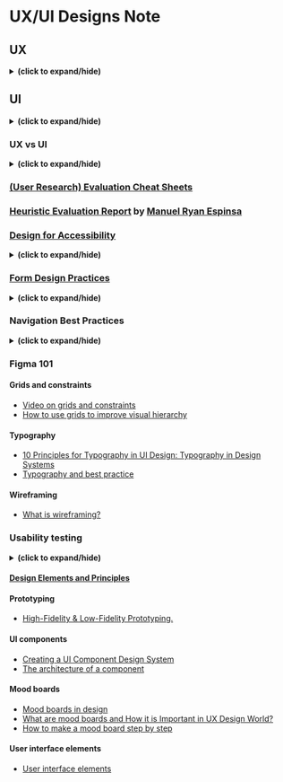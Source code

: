# UX/UI Designs Note

## UX
<details close>
<summary><b>(click to expand/hide)</b></summary>
<!-- MarkdownTOC -->
  
- [UX explaination](https://maze.co/collections/ux-ui-design/what-is-ux/)
- [UX design process](https://xd.adobe.com/ideas/guides/ux-design-process-steps/)
- User Research
  - [An article on why user research forms a critical part of the design process](https://www.interaction-design.org/literature/topics/user-research)
  - [Nielsen Norman Group’s list of user research tips ](https://www.nngroup.com/articles/ux-research-cheat-sheet/)
- Personas
  - [Articles and video guide to creating personas](https://uxpressia.com/blog/how-to-create-persona-guide-examples)
  - [Articles guide to creating personas](https://www.uxmatters.com/mt/archives/2019/09/crafting-winning-personas.php)
  - [A practical guide to relating scenarios and personas](https://www.nngroup.com/articles/scenario-mapping-personas/)
  - [A little bit about personas](https://www.usability.gov/how-to-and-tools/methods/personas.html)
- User stories
  - [How to write user stories](https://uxbooth.com/articles/user-stories-a-foundation-for-ui-design/)
  - [The difference between user stories and use cases](https://uxmag.com/articles/user-stories-vs-use-cases-how-they-stack-up)
- Scenarios
  - [Why you need scenarios](https://uxplanet.org/everyone-needs-scenarios-51ae92651b64)
  - [Two part article which offers a firm understanding of the concept of Scenarios (Part 1)](https://www.uxforthemasses.com/scenarios-part-one/)
  - [Two part article which offers a firm understanding of the concept of Scenarios (Part 2)](https://www.uxforthemasses.com/scenarios-part-two/)
  - [A concise summary card on user scenarios complete with instructions](https://methods.18f.gov/decide/user-scenarios/)
    - Book: The Persona Lifecycle: Keeping People in Mind Throughout Product Design (John Pruitt, Tamara Adlin)
- Storyboarding
  - [Storyboards in website design](https://www.studiobinder.com/blog/storyboard-website-design/)

<!-- /MarkdownTOC -->
</details>

## UI
<details close>
<summary><b>(click to expand/hide)</b></summary>
<!-- MarkdownTOC -->

- [UI design principles and tips for creating great UI](https://www.coursera.org/articles/ui-design)
- [A comprehensive guide to the discipline of UI design](https://www.interaction-design.org/literature/topics/ui-design)
- User research
  - [UI at its worst, an amusing but infuriating example of UI design .. Worth a look!](https://userinyerface.com/)
  - [A description on what Is UI Design](https://xd.adobe.com/ideas/process/ui-design/)
  - [Basic methodologies](https://www.usability.gov/what-and-why/user-research.html#:~:text=User%20research%20focuses%20on%20understanding,of%20design%20on%20an%20audience.%E2%80%9D)
- Use [Figma](https://www.figma.com/) for design prototype(wireframing)

<!-- /MarkdownTOC -->
</details>

### UX vs UI
<details close>
<summary><b>(click to expand/hide)</b></summary>
<!-- MarkdownTOC -->

- [An article about What Is Empathy and Why Does It Matter in Design Thinking?](https://www.interaction-design.org/literature/article/design-thinking-getting-started-with-empathy)
- [Another article on the similarities and differences between UX and UI design?](https://xd.adobe.com/ideas/process/ui-design/ui-vs-ux-design-understanding-similarities-and-differences/)

<!-- /MarkdownTOC -->
</details>

### [(User Research) Evaluation Cheat Sheets](./notes/evaluationCheatSheets.md)

### [Heuristic Evaluation Report](./notes/heuristic_evaluation_report.pdf) by [Manuel Ryan Espinsa](http://nolimitsgallery.webflow.io/)

### [Design for Accessibility](./notes/designForAccessibility.md)
<details close>
<summary><b>(click to expand/hide)</b></summary>
<!-- MarkdownTOC -->

#### Additional Resources for Design tips & methods
- [Designing for accessibility top tips to get you started](https://www.w3.org/WAI/tips/designing/)

- [Designing for accessibility top tips to get you started](https://www.interaction-design.org/literature/topics/accessibility)

- [Good tips to help Improve any Online Form](https://uxplanet.org/the-18-must-do-principles-in-the-form-design-fe89d0127c92)

- [Usability methods](https://www.usability.gov/how-to-and-tools/methods/usability-evaluation/index.html)

- [Component design and ways of using them](https://wereheavyweight.medium.com/how-were-using-component-based-design-5f9e3176babb)

- [An article on form design and best principles](https://xd.adobe.com/ideas/principles/web-design/best-practices-form-design/)

- [Design systems explained in detail](https://www.nngroup.com/articles/design-systems-101/)

- [Current inspirational design systems](https://uxplanet.org/10-most-popular-design-systems-to-learn-from-in-2022-for-ux-designers-18a24843a860)

<!-- /MarkdownTOC -->
</details>

### [Form Design Practices](./notes/form_design_practice.md)
<details close>
<summary><b>(click to expand/hide)</b></summary>
<!-- MarkdownTOC -->

#### Design principles
- [An article on form design and best principles](https://xd.adobe.com/ideas/principles/web-design/best-practices-form-design/)

- [Design systems explained in detail](https://www.nngroup.com/articles/design-systems-101/)

- [Current inspirational design systems](https://uxplanet.org/10-most-popular-design-systems-to-learn-from-in-2022-for-ux-designers-18a24843a860)

#### Design tips
- [Good tips to help improve any online form](https://uxplanet.org/the-18-must-do-principles-in-the-form-design-fe89d0127c92)

- [Component design and ways of using them](https://wereheavyweight.medium.com/how-were-using-component-based-design-5f9e3176babb)

<!-- /MarkdownTOC -->
</details>

### Navigation Best Practices
<details close>
<summary><b>(click to expand/hide)</b></summary>
<!-- MarkdownTOC -->
  
#### User research
- [Navigation menu icons : some nice examples](https://www.awwwards.com/31-examples-of-icons-in-navegation-menus.html)

- [Principles of Icon Design](https://uxdesign.cc/7-principles-of-icon-design-e7187539e4a2?gi=e10c7a4e5ef6)

- [Usability Evaluation](https://www.interaction-design.org/literature/book/the-encyclopedia-of-human-computer-interaction-2nd-ed/usability-evaluation)

- [Evaluating interactive design](https://gayan1999malinda.medium.com/interaction-design-evaluation-methods-df8132cedbf9)

<!-- /MarkdownTOC -->
</details>

### Figma 101

#### Grids and constraints
- [Video on grids and constraints](https://www.youtube.com/watch?v=BsR9dKfkNuA)
- [How to use grids to improve visual hierarchy](https://uxplanet.org/how-i-use-grids-to-improve-visual-hierarchy-18af5214e8a1)

#### Typography
- [10 Principles for Typography in UI Design: Typography in Design Systems](https://uxdesign.cc/10-principles-for-typography-usage-in-ui-design-a8f038f43ffd)
- [Typography and best practice](https://medium.com/eightshapes-llc/typography-in-design-systems-6ed771432f1e)

#### Wireframing
- [What is wireframing?](https://www.interaction-design.org/literature/topics/wireframing)

### Usability testing
<details close>
<summary><b>(click to expand/hide)</b></summary>
<!-- MarkdownTOC -->
  
#### [Usability test cheat sheet](./notes/usability_testing_cheat_sheet.md)
#### [Usability test template and Guide](./templates/usability_test_script_guide.md)
- [Usability testing methodology](https://www.nngroup.com/articles/usability-testing-101/)
- [How to write a usability test top tips](https://usabilitygeek.com/tips-for-writing-usability-test-script/)
- [Usability testing methods](https://www.usability.gov/how-to-and-tools/methods/index.html)
- [How to plan a usability test](https://www.usability.gov/how-to-and-tools/methods/planning-usability-testing.html)

<!-- /MarkdownTOC -->
</details>

#### [Design Elements and Principles](./notes/design_elements_and_principles.md)

#### Prototyping
- [High-Fidelity & Low-Fidelity Prototyping.](https://www.nngroup.com/articles/ux-prototype-hi-lo-fidelity/)

#### UI components
- [Creating a UI Component Design System](https://medium.muz.li/creating-a-ui-component-design-system-step-by-step-guide-5c18b5a2f529)
- [The architecture of a component](https://uxdesign.cc/the-architecture-of-a-component-526e88f9d93e)

#### Mood boards
- [Mood boards in design](./notes/mood_boards_in_design.md)
- [What are mood boards and How it is Important in UX Design World?](https://medium.com/successivetech/what-are-mood-boards-and-how-it-is-important-in-ux-design-world-d4afbdbc2f17)
- [How to make a mood board step by step](https://www.masterclass.com/articles/how-to-make-a-moodboard-step-by-step-guide)

#### User interface elements
- [User interface elements](https://www.usability.gov/how-to-and-tools/methods/user-interface-elements.html)
